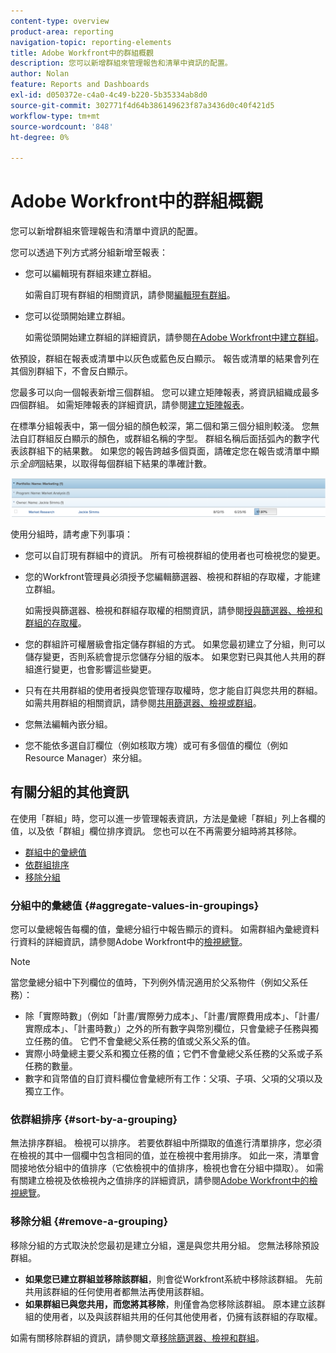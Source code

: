 ```yaml
---
content-type: overview
product-area: reporting
navigation-topic: reporting-elements
title: Adobe Workfront中的群組概觀
description: 您可以新增群組來管理報告和清單中資訊的配置。
author: Nolan
feature: Reports and Dashboards
exl-id: d050372e-c4a0-4c49-b220-5b35334ab8d0
source-git-commit: 302771f4d64b386149623f87a3436d0c40f421d5
workflow-type: tm+mt
source-wordcount: '848'
ht-degree: 0%

---
```


# Adobe Workfront中的群組概觀

<!--
<p data-mc-conditions="QuicksilverOrClassic.Draft mode">(NOTE: This article was supposed to be replaced by "Groupings overview", but decided to keep this here because this is linked in too many places. "Create groupings" and "Edit existing groupings" have been added also (with videos) to replace portions of the old content here.) </p>
-->

您可以新增群組來管理報告和清單中資訊的配置。

您可以透過下列方式將分組新增至報表：

* 您可以編輯現有群組來建立群組。

  如需自訂現有群組的相關資訊，請參閱[編輯現有群組](../../../reports-and-dashboards/reports/reporting-elements/edit-existing-groupings.md)。

* 您可以從頭開始建立群組。

  如需從頭開始建立群組的詳細資訊，請參閱[在Adobe Workfront中建立群組](../../../reports-and-dashboards/reports/reporting-elements/create-groupings.md)。

依預設，群組在報表或清單中以灰色或藍色反白顯示。 報告或清單的結果會列在其個別群組下，不會反白顯示。

您最多可以向一個報表新增三個群組。 您可以建立矩陣報表，將資訊組織成最多四個群組。 如需矩陣報表的詳細資訊，請參閱[建立矩陣報表](../../../reports-and-dashboards/reports/creating-and-managing-reports/create-matrix-report.md)。

在標準分組報表中，第一個分組的顏色較深，第二個和第三個分組則較淺。 您無法自訂群組反白顯示的顏色，或群組名稱的字型。 群組名稱后面括弧內的數字代表該群組下的結果數。 如果您的報告跨越多個頁面，請確定您在報告或清單中顯示&#x200B;*全部*&#x200B;個結果，以取得每個群組下結果的準確計數。

![範例群組](assets/grouping-example-blue.png)

使用分組時，請考慮下列事項：

* 您可以自訂現有群組中的資訊。 所有可檢視群組的使用者也可檢視您的變更。
* 您的Workfront管理員必須授予您編輯篩選器、檢視和群組的存取權，才能建立群組。

  如需授與篩選器、檢視和群組存取權的相關資訊，請參閱[授與篩選器、檢視和群組的存取權](../../../administration-and-setup/add-users/configure-and-grant-access/grant-access-fvg.md)。

* 您的群組許可權層級會指定儲存群組的方式。 如果您最初建立了分組，則可以儲存變更，否則系統會提示您儲存分組的版本。 如果您對已與其他人共用的群組進行變更，也會影響這些變更。
* 只有在共用群組的使用者授與您管理存取權時，您才能自訂與您共用的群組。 如需共用群組的相關資訊，請參閱[共用篩選器、檢視或群組](../../../reports-and-dashboards/reports/reporting-elements/share-filter-view-grouping.md)。
* 您無法編輯內嵌分組。
* 您不能依多選自訂欄位（例如核取方塊）或可有多個值的欄位（例如Resource Manager）來分組。

## 有關分組的其他資訊

在使用「群組」時，您可以進一步管理報表資訊，方法是彙總「群組」列上各欄的值，以及依「群組」欄位排序資訊。 您也可以在不再需要分組時將其移除。

* [群組中的彙總值](#aggregate-values-in-groupings)
* [依群組排序](#sort-by-a-grouping)
* [移除分組](#remove-a-grouping)

### 分組中的彙總值 {#aggregate-values-in-groupings}

您可以彙總報告每欄的值，彙總分組行中報告顯示的資料。 如需群組內彙總資料行資料的詳細資訊，請參閱Adobe Workfront中的[檢視總覽](../../../reports-and-dashboards/reports/reporting-elements/views-overview.md)。

>[!NOTE]
>
>當您彙總分組中下列欄位的值時，下列例外情況適用於父系物件（例如父系任務）：
>
>* 除「實際時數」（例如「計畫/實際勞力成本」、「計畫/實際費用成本」、「計畫/實際成本」、「計畫時數」）之外的所有數字與幣別欄位，只會彙總子任務與獨立任務的值。 它們不會彙總父系任務的值或父系父系的值。
>* 實際小時彙總主要父系和獨立任務的值；它們不會彙總父系任務的父系或子系任務的數量。
>* 數字和貨幣值的自訂資料欄位會彙總所有工作：父項、子項、父項的父項以及獨立工作。

### 依群組排序 {#sort-by-a-grouping}

無法排序群組。 檢視可以排序。 若要依群組中所擷取的值進行清單排序，您必須在檢視的其中一個欄中包含相同的值，並在檢視中套用排序。 如此一來，清單會間接地依分組中的值排序（它依檢視中的值排序，檢視也會在分組中擷取）。 如需有關建立檢視及依檢視內之值排序的詳細資訊，請參閱[Adobe Workfront中的檢視總覽](../../../reports-and-dashboards/reports/reporting-elements/views-overview.md)。

### 移除分組 {#remove-a-grouping}

移除分組的方式取決於您最初是建立分組，還是與您共用分組。 您無法移除預設群組。

* **如果您已建立群組並移除該群組**，則會從Workfront系統中移除該群組。 先前共用該群組的任何使用者都無法再使用該群組。
* **如果群組已與您共用，而您將其移除**，則僅會為您移除該群組。 原本建立該群組的使用者，以及與該群組共用的任何其他使用者，仍擁有該群組的存取權。

如需有關移除群組的資訊，請參閱文章[移除篩選器、檢視和群組](../../../reports-and-dashboards/reports/reporting-elements/remove-filters-views-groupings.md)。
